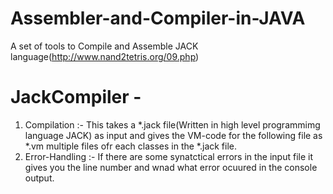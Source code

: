 # Assembler-and-Compiler-in-JAVA
A set of tools to Compile and Assemble JACK language(http://www.nand2tetris.org/09.php)

# JackCompiler - 
1. Compilation :- This takes a *.jack file(Written in high level programmimg language JACK) as input and gives the VM-code for the following file as *.vm multiple files ofr each classes in the *.jack file.
2. Error-Handling :- If there are some synatctical errors in the input file it gives you the line number and wnad what error ocuured in the console output.


